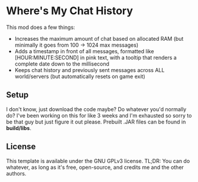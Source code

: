 # Where's My Chat History

This mod does a few things:
- Increases the maximum amount of chat based on allocated RAM (but minimally it goes from 100 -> 1024 max messages)
- Adds a timestamp in front of all messages, formatted like [HOUR:MINUTE:SECOND] in pink text, with a tooltip that renders a complete date down to the millisecond
- Keeps chat history and previously sent messages across ALL world/servers (but automatically resets on game exit)

## Setup

I don't know, just download the code maybe? Do whatever you'd normally do? I've been working on this for like 3 weeks and I'm exhausted so sorry to be that guy but just figure it out please.
Prebuilt .JAR files can be found in **build/libs**.

## License

This template is available under the GNU GPLv3 license. TL;DR: You can do whatever, as long as it's free, open-source, and credits me and the other authors.